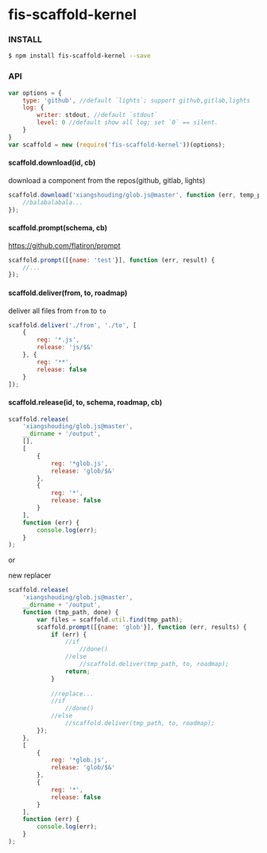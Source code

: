 fis-scaffold-kernel
===================

### INSTALL

```bash
$ npm install fis-scaffold-kernel --save
```

### API

```javascript
var options = {
    type: 'github', //default `lights`; support github,gitlab,lights
    log: {
        writer: stdout, //default `stdout`
        level: 0 //default show all log; set `0` == silent.
    }
}
var scaffold = new (require('fis-scaffold-kernel'))(options);
```

#### scaffold.download(id, cb)

download a component from the repos(github, gitlab, lights)

```javascript
scaffold.download('xiangshouding/glob.js@master', function (err, temp_path) {
    //balabalabala...
});
```

#### scaffold.prompt(schema, cb)

https://github.com/flatiron/prompt

```javascript
scaffold.prompt([{name: 'test'}], function (err, result) {
    //...
});
```

#### scaffold.deliver(from, to, roadmap)

deliver all files from `from` to `to`

```javascript
scaffold.deliver('./from', './to', [
    {
        reg: '*.js',
        release: 'js/$&'
    }, {
        reg: '**',
        release: false
    }
]);
```

#### scaffold.release(id, to, schema, roadmap, cb)

```javascript
scaffold.release(
    'xiangshouding/glob.js@master',
    __dirname + '/output',
    [],
    [
        {
            reg: '*glob.js',
            release: 'glob/$&'
        },
        {
            reg: '*',
            release: false
        }
    ],
    function (err) {
        console.log(err);
    }
);
```
or

new replacer

```javascript
scaffold.release(
    'xiangshouding/glob.js@master',
    __dirname + '/output',
    function (tmp_path, done) {
        var files = scaffold.util.find(tmp_path);
        scaffold.prompt([{name: 'glob'}], function (err, results) {
            if (err) {
                //if
                    //done()
                //else
                    //scaffold.deliver(tmp_path, to, roadmap);
                return;
            }
            
            //replace...
            //if
                //done()
            //else
                //scaffold.deliver(tmp_path, to, roadmap);
        });
    },
    [
        {
            reg: '*glob.js',
            release: 'glob/$&'
        },
        {
            reg: '*',
            release: false
        }
    ],
    function (err) {
        console.log(err);
    }
);
```